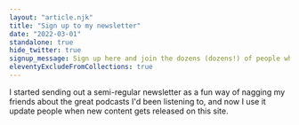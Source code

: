 ```yaml
---
layout: "article.njk"
title: "Sign up to my newsletter"
date: "2022-03-01"
standalone: true
hide_twitter: true
signup_message: Sign up here and join the dozens (dozens!) of people who get my writing delivered straight to their inbox
eleventyExcludeFromCollections: true
---
```


I started sending out a semi-regular newsletter as a fun way of nagging my friends about the great podcasts I'd been listening to, and now I use it update people when new content gets released on this site.
